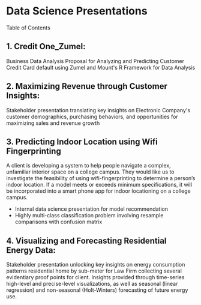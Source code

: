 # Data Science Presentations 
Table of Contents

## 1. Credit One_Zumel: 
   Business Data Analysis Proposal for Analyzing and Predicting Customer Credit Card default using Zumel and Mount's R Framework for Data Analysis

## 2. Maximizing Revenue through Customer Insights:
   Stakeholder presentation translating key insights on Electronic Company's customer demographics, purchasing behaviors, and opportunities for maximizing sales and revenue growth
   
## 3. Predicting Indoor Location using Wifi Fingerprinting
   A client is developing a system to help people navigate a complex, unfamiliar interior space on a college campus. They would like us to investigate the feasibility of using wifi-fingerprinting to determine a person’s indoor location. If a model meets or exceeds minimum specifications, it will be incorporated into a smart phone app for indoor locationing on a college campus.
   * Internal data science presentation for model recommendation
   * Highly multi-class classification problem involving resample comparisons with confusion matrix

## 4. Visualizing and Forecasting Residential Energy Data:
   Stakeholder presentation unlocking key insights on energy consumption patterns residential home by sub-meter for Law Firm collecting several evidentiary proof points for client. Insights provided through time-series high-level and precise-level visualizations, as well as seasonal (linear regression) and non-seasonal (Holt-Winters) forecasting of future energy use.
